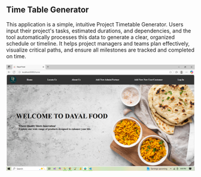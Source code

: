 ## Time Table Generator
This application is a simple, intuitive Project Timetable Generator. Users input their project's tasks, estimated durations, and dependencies, and the tool automatically processes this data to generate a clear, organized schedule or timeline. It helps project managers and teams plan effectively, 
visualize critical paths, and ensure all milestones are tracked and completed on time.

![Screenshot 2024-10-02 123332](https://github.com/InderjitSingh377/Welcome-To-Dayal-Food/blob/main/src/main/resources/static/Images/websiteimg.PNG)

